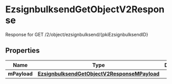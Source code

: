 

# EzsignbulksendGetObjectV2Response

Response for GET /2/object/ezsignbulksend/{pkiEzsignbulksendID}

## Properties

| Name | Type | Description | Notes |
|------------ | ------------- | ------------- | -------------|
|**mPayload** | [**EzsignbulksendGetObjectV2ResponseMPayload**](EzsignbulksendGetObjectV2ResponseMPayload.md) |  |  |



